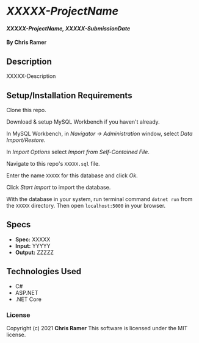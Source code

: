 # *XXXXX-ProjectName*

#### *XXXXX-ProjectName, XXXXX-SubmissionDate*

#### By **Chris Ramer**

## Description

XXXXX-Description

## Setup/Installation Requirements

Clone this repo.

Download & setup MySQL Workbench if you haven't already.

In MySQL Workbench, in *Navigator -> Administration* window, select *Data Import/Restore*.

In *Import Options* select *Import from Self-Contained File*.

Navigate to this repo's `XXXXX.sql` file.

Enter the name `XXXXX` for this database and click *Ok*.

Click *Start Import* to import the database.

With the database in your system, run terminal command `dotnet run` from the `XXXXX` directory. Then open `localhost:5000` in your browser.

## Specs

* **Spec:** XXXXX
* **Input:** YYYYY
* **Output:** ZZZZZ

## Technologies Used

* C#
* ASP.NET
* .NET Core

### License

Copyright (c) 2021 **Chris Ramer**
This software is licensed under the MIT license.